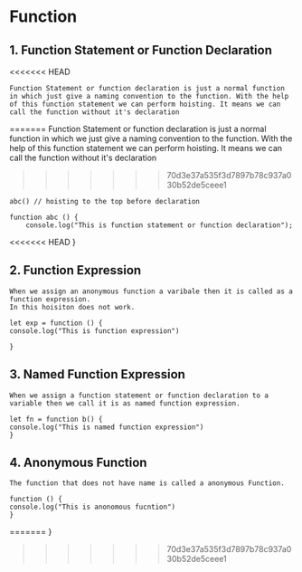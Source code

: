 # Function

## 1. Function Statement or Function Declaration
<<<<<<< HEAD

    Function Statement or function declaration is just a normal function in which just give a naming convention to the function. With the help of this function statement we can perform hoisting. It means we can call the function without it's declaration
=======
Function Statement or function declaration is just a normal function in which we just give a naming convention to the function. With the help of this function statement we can perform hoisting. It means we can call the function without it's declaration
>>>>>>> 70d3e37a535f3d7897b78c937a030b52de5ceee1

    abc() // hoisting to the top before declaration

    function abc () {
        console.log("This is function statement or function declaration");
<<<<<<< HEAD
    }

## 2. Function Expression

    When we assign an anonymous function a varibale then it is called as a function expression.
    In this hoisiton does not work.

    let exp = function () {
    console.log("This is function expression")

    }

## 3. Named Function Expression
    When we assign a function statement or function declaration to a variable then we call it is as named function expression.

    let fn = function b() {
    console.log("This is named function expression")
    }

## 4. Anonymous Function
    The function that does not have name is called a anonymous Function.
    
    function () {
    console.log("This is anonomous fucntion")
    }
=======
    } 
>>>>>>> 70d3e37a535f3d7897b78c937a030b52de5ceee1
